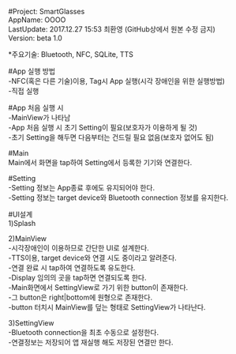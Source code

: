 #Project: SmartGlasses  
AppName: OOOO  
LastUpdate: 2017.12.27 15:53 최환영 (GitHub상에서 원본 수정 금지)  
Version: beta 1.0  

*주요기술: Bluetooth, NFC, SQLite, TTS  

#App 실행 방법  
-NFC(혹은 다른 기술)이용, Tag시 App 실행(시각 장애인을 위한 실행방법)  
-직접 실행  

#App 처음 실행 시  
-MainView가 나타남  
-App 처음 실행 시 초기 Setting이 필요(보호자가 이용하게 될 것)  
-초기 Setting을 해두면 다음부터는 건드릴 필요 없음(보호자 없어도 됨)  

#Main  
Main에서 화면을 tap하여 Setting에서 등록한 기기와 연결한다.  

#Setting   
-Setting 정보는 App종료 후에도 유지되어야 한다.  
-Setting 정보는 target device와 Bluetooth connection 정보를 유지한다.  

#UI설계  
1)Splash  

2)MainView  
-시각장애인이 이용하므로 간단한 UI로 설계한다.  
-TTS이용, target device와 연결 시도 중이라고 알려준다.  
-연결 완료 시 tap하여 연결하도록 유도한다.  
-Display 임의의 곳을 tap하면 연결되도록 한다.  
-Main화면에서 SettingView로 가기 위한 button이 존재한다.  
-그 button은 right|bottom에 원형으로 존재한다.  
-button 터치시 MainView를 덮는 형태로 SettingView가 나타난다.  
 
3)SettingView  
-Bluetooth connection을 최초 수동으로 설정한다.  
-연결정보는 저장되어 앱 재실행 해도 저장된 연결만 한다.  
